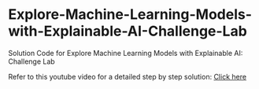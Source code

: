 # Explore-Machine-Learning-Models-with-Explainable-AI-Challenge-Lab
Solution Code for Explore Machine Learning Models with Explainable AI: Challenge Lab

Refer to this youtube video for a detailed step by step solution: [Click here](https://youtu.be/QQ3Ce0A3p0c)

